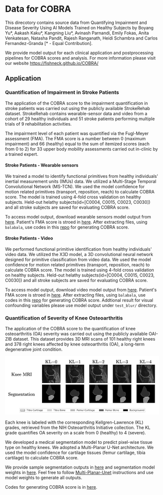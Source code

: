 # Data for COBRA

This direcotory contains source data from Quantifying Impairment and Disease Severity Using AI Models Trained on Healthy Subjects by Boyang Yu*, Aakash Kaku*, Kangning Liu*, Avinash Parnandi, Emily Fokas, Anita Venkatesan, Natasha Pandit, Rajesh Ranganath, Heidi Schambra and Carlos Fernandez-Granda [* - Equal Contribution].

We provide model output for each clinical application and postprocessing pipelines for COBRA scores and analysis. For more information please visit our website https://fishneck.github.io/COBRA/

## Application

### Quantification of Impairment in Stroke Patients

The application of the COBRA score to the impairment quantification in stroke patients was carried out using the publicly available StrokeRehab dataset. StrokeRehab contains wearable-sensor data and video from a cohort of 29 healthy individuals and 51 stroke patients performing multiple trials of 9 rehabilitation activities.

The impairment level of each patient was quantified via the Fugl-Meyer assessment (FMA). The FMA score is a number between 0 (maximum impairment) and 66 (healthy) equal to the sum of itemized scores (each from 0 to 2) for 33 upper body mobility assessments carried out in-clinic by a trained expert.


#### Stroke Patients - Wearable sensors

We trained a model to identify functional primitives from healthy individuals' inertial measurement units (IMUs) data. We utilized a Multi-Stage Temporal Convolutional Network (MS-TCN). We used the model confidence for motion related primitives (transport, reposition, reach) to calculate COBRA score. The model is trained using 4-fold cross validation on healthy subjects. Held-out helathy subjects(id=\[C0004, C0015, C0023, C0030\]) and all stroke subjects are saved for evaluating COBRA score.

To access model output, download wearable sensors model output from [here](https://github.com/fishneck/COBRA/tree/main/data/Stroke). Patient's FMA score is stroed in [here](https://github.com/fishneck/COBRA/tree/main/data/Stroke). After extracting files, using `balabala`, use codes in this [repo](https://github.com/fishneck/COBRA/tree/main/models/stroke_IMU) for generating COBRA score.


#### Stroke Patients - Video

We performed functional primitive identification from healthy individuals' video data. We utilized the X3D model, a 3D convolutional neural network designed for primitive classification from video data. We used the model confidence for motion related primitives (transport, reposition, reach) to calculate COBRA score. The model is trained using 4-fold cross validation on healthy subjects. Held-out helathy subjects(id=\[C0004, C0015, C0023, C0030\]) and all stroke subjects are saved for evaluating COBRA score.

To access model output, download video model output from [here](https://github.com/fishneck/COBRA/tree/main/data/Stroke). Patient's FMA score is stroed in [here](https://github.com/fishneck/COBRA/tree/main/data/Stroke). After extracting files, using `balabala`, use codes in this [repo](https://github.com/fishneck/COBRA/tree/main/models/stroke_IMU) for generating COBRA score. Addtional result for visual confounding variables please use model output under `test_blur/` directory.


### Quantification of Severity of Knee Osteoarthritis

The application of the COBRA score to the quantification of knee osteoarthritis (OA) severity was carried out using the publicly available OAI-ZIB dataset. This dataset provides 3D MRI scans of 101 healthy right knees and 378 right knees affected by knee osteoarthritis (OA), a long-term degenerative joint condition.

![image](https://github.com/fishneck/COBRA/blob/main/Data-KneeOA.png)


Each knee is labeled with the corresponding Kellgren-Lawrence (KL) grades, retrieved from the NIH Osteoarthritis Initiative collection. The KL grade quantifies OA severity on a scale from 0 (healthy) to 4 (severe).

We developed a medical segmentation model to predict pixel-wise tissue type on healthy knees. We adopted a Multi-Planar U-Net architecture. We used the model confidence for cartilage tissues (femur cartilage, tibia cartilage) to calculate COBRA score. 


We provide sample segmentation outputs in [here](https://github.com/fishneck/COBRA/tree/main/data/Stroke) and segmentation model weights in [here](https://drive.google.com/drive/folders/1cBWEblKSqg1uN88ZRWC7ikKmOLTYa-HC?usp=drive_link). Feel free to follow [Multi-Planar-Unet](https://github.com/perslev/MultiPlanarUNet) instructions and use model weights to generate all outputs. 

Codes for generating COBRA score is in [here](https://github.com/fishneck/COBRA/tree/main/models/kneeOA).


